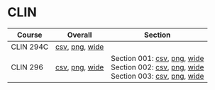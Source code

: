 # CLIN

| Course | Overall | Section |
| ------ | ------- | ------- |
| CLIN 294C | [csv](https://github.com/UCSD-Historical-Enrollment-Data/2025Spring/blob/main/overall/CLIN%20294C.csv), [png](https://raw.githubusercontent.com/UCSD-Historical-Enrollment-Data/2025Spring/main/plot_overall/CLIN%20294C.png), [wide](https://raw.githubusercontent.com/UCSD-Historical-Enrollment-Data/2025Spring/main/plot_overall_wide/CLIN%20294C.png) |  |
| CLIN 296 | [csv](https://github.com/UCSD-Historical-Enrollment-Data/2025Spring/blob/main/overall/CLIN%20296.csv), [png](https://raw.githubusercontent.com/UCSD-Historical-Enrollment-Data/2025Spring/main/plot_overall/CLIN%20296.png), [wide](https://raw.githubusercontent.com/UCSD-Historical-Enrollment-Data/2025Spring/main/plot_overall_wide/CLIN%20296.png) | Section 001: [csv](https://github.com/UCSD-Historical-Enrollment-Data/2025Spring/blob/main/section/CLIN%20296_001.csv), [png](https://raw.githubusercontent.com/UCSD-Historical-Enrollment-Data/2025Spring/main/plot_section/CLIN%20296_001.png), [wide](https://raw.githubusercontent.com/UCSD-Historical-Enrollment-Data/2025Spring/main/plot_section_wide/CLIN%20296_001.png)<br>Section 002: [csv](https://github.com/UCSD-Historical-Enrollment-Data/2025Spring/blob/main/section/CLIN%20296_002.csv), [png](https://raw.githubusercontent.com/UCSD-Historical-Enrollment-Data/2025Spring/main/plot_section/CLIN%20296_002.png), [wide](https://raw.githubusercontent.com/UCSD-Historical-Enrollment-Data/2025Spring/main/plot_section_wide/CLIN%20296_002.png)<br>Section 003: [csv](https://github.com/UCSD-Historical-Enrollment-Data/2025Spring/blob/main/section/CLIN%20296_003.csv), [png](https://raw.githubusercontent.com/UCSD-Historical-Enrollment-Data/2025Spring/main/plot_section/CLIN%20296_003.png), [wide](https://raw.githubusercontent.com/UCSD-Historical-Enrollment-Data/2025Spring/main/plot_section_wide/CLIN%20296_003.png) |
